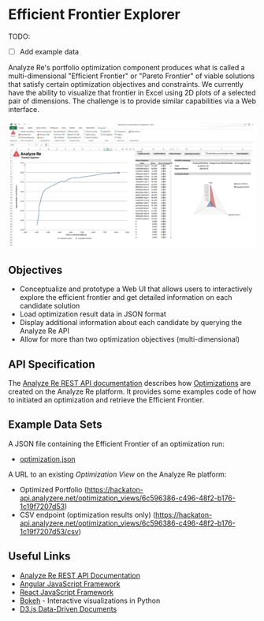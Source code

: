 # Efficient Frontier Explorer

TODO:
- [ ] Add example data

Analyze Re's portfolio optimization component produces what is called a
multi-dimensional "Efficient Frontier" or "Pareto Frontier" of viable solutions
that satisfy certain optimization objectives and constraints. We currently have
the ability to visualize that frontier in Excel using 2D plots of a selected
pair of dimensions. The challenge is to provide similar capabilities via a Web
interface.

![](frontier-explorer.png)

## Objectives

- Conceptualize and prototype a Web UI that allows users to interactively explore the efficient frontier and get detailed information on each candidate solution
- Load optimization result data in JSON format
- Display additional information about each candidate by querying the Analyze Re API
- Allow for more than two optimization objectives (multi-dimensional)

## API Specification

The [Analyze Re REST API documentation](http://docs.analyzere.net/) describes how
[Optimizations](http://docs.analyzere.net/?http#optimization-views) are created
on the Analyze Re platform. It provides some examples code of how to initiated an optimization and retrieve the Efficient Frontier.

## Example Data Sets

A JSON file containing the Efficient Frontier of an optimization run:
- [optimization.json](optimization.json)

A URL to an existing *Optimization View* on the Analyze Re platform:
- Optimized Portfolio (https://hackaton-api.analyzere.net/optimization_views/6c596386-c496-48f2-b176-1c19f7207d53)
- CSV endpoint (optimization results only) (https://hackaton-api.analyzere.net/optimization_views/6c596386-c496-48f2-b176-1c19f7207d53/csv)

## Useful Links

- [Analyze Re REST API Documentation](http://docs.analyzere.net/)
- [Angular JavaScript Framework](https://angular.io/)
- [React JavaScript Framework](https://reactjs.org/)
- [Bokeh](https://bokeh.pydata.org/en/latest/) - Interactive visualizations in Python
- [D3.js Data-Driven Documents](https://d3js.org/)
